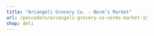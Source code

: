 ```yaml
---
title: "Arcangeli Grocery Co. - Norm’s Market"
url: /pescadero/arcangeli-grocery-co-norms-market-3/
shop: deli
---
```

